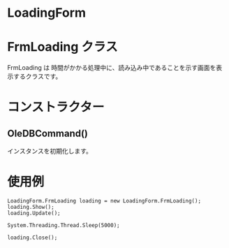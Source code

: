# LoadingForm

# FrmLoading クラス
 FrmLoading は 時間がかかる処理中に、読み込み中であることを示す画面を表示するクラスです。

# コンストラクター
## OleDBCommand()
 インスタンスを初期化します。

# 使用例
```
LoadingForm.FrmLoading loading = new LoadingForm.FrmLoading();
loading.Show();
loading.Update();

System.Threading.Thread.Sleep(5000);

loading.Close();
```